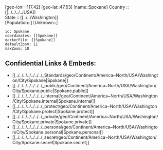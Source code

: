 ﻿---
location: [47.63,-117.42] 
mapzoom: [7,12] 
mapmarker: city 
type: City
tags:
- geo/City


SpocWebEntityId: 34418
isDeleted: false
confidential: public

---
[geo-lon::-117.42] 
[geo-lat::47.63] 
[name::Spokane] 
Country :: [[../../../../USA]]  
State :: [[../../Washington]]  
[Population::] 
[Unknown::] 


```leaflet
id: Spokane
coordinates: [[Spokane]] 
markerFile: [[Spokane]] 
defaultZoom: 11 
maxZoom: 18
```


## Confidential Links & Embeds: 
- [[../../../../../../../_Standards/geo/Continent/America~North/USA/Washington/City/Spokane|Spokane]] 
- [[../../../../../../../_public/geo/Continent/America~North/USA/Washington/City/Spokane.public|Spokane.public]] 
- [[../../../../../../../_internal/geo/Continent/America~North/USA/Washington/City/Spokane.internal|Spokane.internal]] 
- [[../../../../../../../_protect/geo/Continent/America~North/USA/Washington/City/Spokane.protect|Spokane.protect]] 
- [[../../../../../../../_private/geo/Continent/America~North/USA/Washington/City/Spokane.private|Spokane.private]] 
- [[../../../../../../../_personal/geo/Continent/America~North/USA/Washington/City/Spokane.personal|Spokane.personal]] 
- [[../../../../../../../_secret/geo/Continent/America~North/USA/Washington/City/Spokane.secret|Spokane.secret]] 
